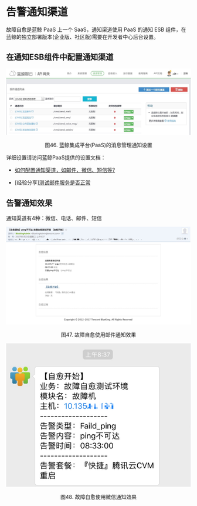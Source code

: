 # 告警通知渠道

故障自愈是蓝鲸 PaaS 上一个 SaaS，通知渠道使用 PaaS 的通知 ESB 组件，在蓝鲸的独立部署版本(企业版、社区版)需要在开发者中心后台设置。

## 在通知ESB组件中配置通知渠道

![http://localhost:4001/Getting_Started/media/15360429835999.jpg](../media/b316e5c0c82c5e09b54bee2bd6b25a40.jpg)
<center>图46. 蓝鲸集成平台(PaaS)的消息管理通知设置</center>

详细设置请访问蓝鲸PaaS提供的设置文档：

-   [如何配置通知渠道，如邮件、微信、短信等?](http://docs.bk.tencent.com/product_white_paper/paas/CaseScenario.html#noticeWay)

-   [经验分享][测试邮件服务是否正常](http://bk.tencent.com/s-mart/community/question/95#/)

## 告警通知效果

通知渠道有4种：微信、电话、邮件、短信

![http://localhost:4001/Getting_Started/media/14955057653750.jpg](../media/8b67f10a93b1646d16fdd72d8e983966.jpg)
<center>图47. 故障自愈使用邮件通知效果</center>

![\-w424](../media/d2781b798aca5bf9ecfab072382cdd20.jpg)
<center>图48. 故障自愈使用微信通知效果</center>
